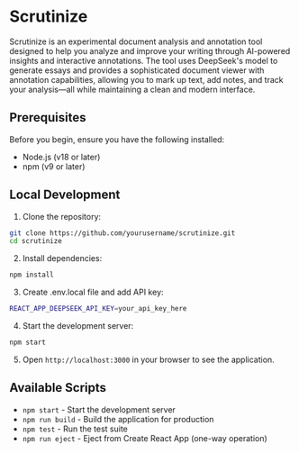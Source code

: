 # Scrutinize

Scrutinize is an experimental document analysis and annotation tool designed to help you analyze and improve your writing through AI-powered insights and interactive annotations. The tool uses DeepSeek's model to generate essays and provides a sophisticated document viewer with annotation capabilities, allowing you to mark up text, add notes, and track your analysis—all while maintaining a clean and modern interface.

## Prerequisites

Before you begin, ensure you have the following installed:

- Node.js (v18 or later)
- npm (v9 or later)

## Local Development

1. Clone the repository:
```bash
git clone https://github.com/yourusername/scrutinize.git
cd scrutinize
```

2. Install dependencies:
```bash
npm install
```

3. Create .env.local file and add API key:
```bash
REACT_APP_DEEPSEEK_API_KEY=your_api_key_here
```

4. Start the development server:
```bash
npm start
```

5. Open `http://localhost:3000` in your browser to see the application.

## Available Scripts

- `npm start` - Start the development server
- `npm run build` - Build the application for production
- `npm test` - Run the test suite
- `npm run eject` - Eject from Create React App (one-way operation)
